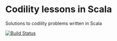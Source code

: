 # Codility lessons in Scala 

Solutions to codility problems written in Scala

[![Build Status](https://travis-ci.org/jmnarloch/codility-scala.svg)](https://travis-ci.org/jmnarloch/codility-scala)